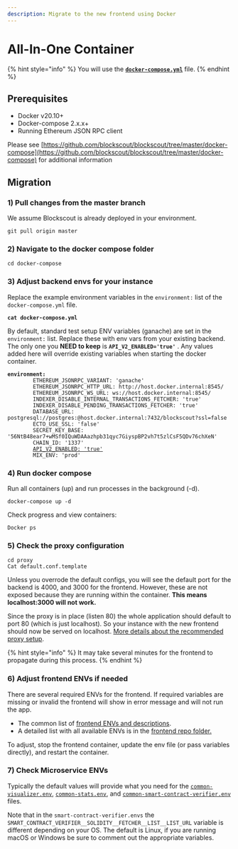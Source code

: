 ```yaml
---
description: Migrate to the new frontend using Docker
---
```


# All-In-One Container

{% hint style="info" %}
You will use the [**`docker-compose.yml`**](https://github.com/blockscout/blockscout/blob/master/docker-compose/docker-compose.yml) file.
{% endhint %}

## Prerequisites

* Docker v20.10+
* Docker-compose 2.x.x+
* Running Ethereum JSON RPC client

Please see [https://github.com/blockscout/blockscout/tree/master/docker-compose](https://github.com/blockscout/blockscout/tree/master/docker-compose) for additional information

## Migration

### 1) Pull changes from the master branch

We assume Blockscout is already deployed in your environment.&#x20;

```
git pull origin master
```

### 2) Navigate to the docker compose folder

```
cd docker-compose
```

### 3) Adjust backend envs for your instance

Replace the example environment variables in the `environment:` list of the `docker-compose.yml` file.

<pre><code><strong>cat docker-compose.yml
</strong></code></pre>

By default, standard test setup ENV variables (ganache) are set in the `environment:` list. Replace these with env vars from your existing backend. The only one you **NEED to keep** is **`API_V2_ENABLED='true'`** .  Any values added here will override existing variables when starting the docker container.

<pre data-full-width="true"><code><strong>environment:
</strong>        ETHEREUM_JSONRPC_VARIANT: 'ganache'
        ETHEREUM_JSONRPC_HTTP_URL: http://host.docker.internal:8545/
        ETHEREUM_JSONRPC_WS_URL: ws://host.docker.internal:8545/
        INDEXER_DISABLE_INTERNAL_TRANSACTIONS_FETCHER: 'true'
        INDEXER_DISABLE_PENDING_TRANSACTIONS_FETCHER: 'true'
        DATABASE_URL: postgresql://postgres:@host.docker.internal:7432/blockscout?ssl=false
        ECTO_USE_SSL: 'false'
        SECRET_KEY_BASE: '56NtB48ear7+wMSf0IQuWDAAazhpb31qyc7GiyspBP2vh7t5zlCsF5QDv76chXeN'
        CHAIN_ID: '1337'
        <a data-footnote-ref href="#user-content-fn-1">API_V2_ENABLED: 'true'</a>
        MIX_ENV: 'prod'
</code></pre>

### 4) Run docker compose

Run all containers (up) and run processes in the background (-d).&#x20;

```
docker-compose up -d
```

Check progress and view containers:

```
Docker ps
```

### 5) Check the proxy configuration

```
cd proxy
Cat default.conf.template
```

Unless you overrode the default configs, you will see the default port for the backend is 4000, and 3000 for the frontend. However, these are not exposed because they are running within the container. **This means localhost:3000 will not work.** &#x20;

Since the proxy is in place (listen 80) the whole application should default to port 80 (which is just localhost). So your instance with the new frontend should now be served on localhost. [More details about the recommended proxy setup](proxy-setup.md).

{% hint style="info" %}
It may take several minutes for the frontend to propagate during this process.&#x20;
{% endhint %}

### 6) Adjust frontend ENVs if needed

There are several required ENVs for the frontend. If required variables are missing or invalid the frontend will show in error message and will not run the app.

* The common list of [frontend ENVs and descriptions](frontend-common-envs.md).&#x20;
* A detailed list with all available ENVs is in the [frontend repo folder.](https://github.com/blockscout/frontend/blob/main/docs/ENVS.md)

To adjust, stop the frontend container, update the env file (or pass variables directly), and restart the container.

### 7) Check Microservice  ENVs

Typically the default values will provide what you need for the [`common-visualizer.env`](https://github.com/blockscout/blockscout/blob/master/docker-compose/envs/common-visualizer.env), [`common-stats.env`](https://github.com/blockscout/blockscout/blob/master/docker-compose/envs/common-stats.env), and [`common-smart-contract-verifier.env`](https://github.com/blockscout/blockscout/blob/master/docker-compose/envs/common-smart-contract-verifier.env) files.&#x20;

Note that in the `smart-contract-verifier.envs` the `SMART_CONTRACT_VERIFIER__SOLIDITY__FETCHER__LIST__LIST_URL` variable is different depending on your OS. The default is Linux, if you are running macOS or Windows be sure to comment out the appropriate variables.





[^1]: 
